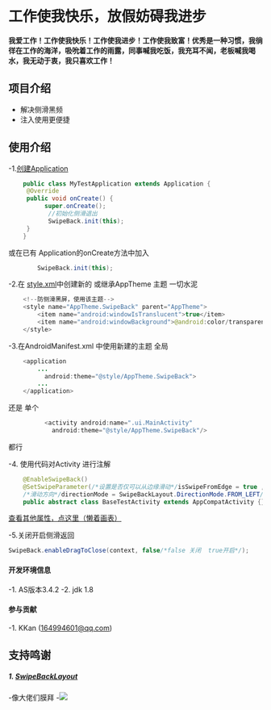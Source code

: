 # 工作使我快乐，放假妨碍我进步
**我爱工作！工作使我快乐！工作使我进步！工作使我致富！优秀是一种习惯，我徜徉在工作的海洋，吸吮着工作的雨露，同事喊我吃饭，我充耳不闻，老板喊我喝水，我无动于衷，我只喜欢工作！**

## 项目介绍
   - 解决侧滑黑频
   - 注入使用更便捷
## 使用介绍
-1.[创建Application](https://github.com/skpy5272/SwipeBack/blob/master/app/src/main/java/com/kevin/swipeback/MyTestApplication.java)

```Java
    public class MyTestApplication extends Application {
     @Override
     public void onCreate() {
          super.onCreate();
           //初始化侧滑退出
           SwipeBack.init(this);
     }
    }
 ```
或在已有 Application的onCreate方法中加入
```Java
        SwipeBack.init(this);
```

-2.在 [style.xml](https://github.com/skpy5272/SwipeBack/blob/master/app/src/main/res/values/styles.xml)中创建新的 或继承AppTheme 主题 一切水泥
```Java
    <!--防侧滑黑屏，使用该主题-->
    <style name="AppTheme.SwipeBack" parent="AppTheme">
        <item name="android:windowIsTranslucent">true</item>
        <item name="android:windowBackground">@android:color/transparent</item>
    </style>
```
-3.在AndroidManifest.xml 中使用新建的主题
全局
```Java
    <application
        ...
          android:theme="@style/AppTheme.SwipeBack">
        ...
    </application>
```

还是 单个
```Java
          <activity android:name=".ui.MainActivity"
            android:theme="@style/AppTheme.SwipeBack"/>
```
都行

-4. 使用代码对Activity 进行注解
```Java
    @EnableSwipeBack()
    @SetSwipeParameter(/*设置是否仅可以从边缘滑动*/isSwipeFromEdge = true ,
    /*滑动方向*/directionMode = SwipeBackLayout.DirectionMode.FROM_LEFT/*其他属性不常用，根据需求修改*/)
    public abstract class BaseTestActivity extends AppCompatActivity {}
```

[查看其他属性，点这里（懒着画表）](https://github.com/skpy5272/SwipeBack/blob/master/swipeback/src/main/java/com/gw/swipeback/annotations/SetSwipeParameter.java)

-5.关闭开启侧滑返回
```Java
SwipeBack.enableDragToClose(context, false/*false 关闭  true开启*/);
```


#### 开发环境信息
-1. AS版本3.4.2
-2. jdk 1.8

#### 参与贡献
-1. KKan (164994601@qq.com)


## 支持鸣谢
##### 1. [SwipeBackLayout](https://github.com/gongwen/SwipeBackLayout)
-像大佬们膜拜
-![ ](https://raw.githubusercontent.com/skpy5272/SwipeBack/master/img/mobai.gif)
